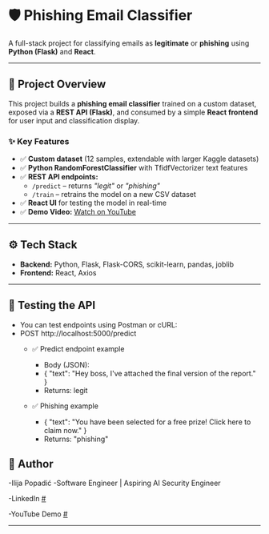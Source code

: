 # 🛡️ Phishing Email Classifier

A full-stack project for classifying emails as **legitimate** or **phishing** using **Python (Flask)** and **React**.

---

## 📌 **Project Overview**

This project builds a **phishing email classifier** trained on a custom dataset, exposed via a **REST API (Flask)**, and consumed by a simple **React frontend** for user input and classification display.

### ✨ **Key Features**

- ✅ **Custom dataset** (12 samples, extendable with larger Kaggle datasets)
- ✅ **Python RandomForestClassifier** with TfidfVectorizer text features
- ✅ **REST API endpoints:**
  - `/predict` – returns *"legit"* or *"phishing"*
  - `/train` – retrains the model on a new CSV dataset
- ✅ **React UI** for testing the model in real-time
- ✅ **Demo Video:** [Watch on YouTube](https://youtu.be/3lV3m6ewS8U?si=O8hC0cC-1F79qU3o) <!-- replace # with your video link -->

---

## ⚙️ **Tech Stack**

- **Backend:** Python, Flask, Flask-CORS, scikit-learn, pandas, joblib
- **Frontend:** React, Axios

---

## 🔬 **Testing the API**

- You can test endpoints using Postman or cURL:
- POST http://localhost:5000/predict
  - ✅ Predict endpoint example
    - Body (JSON):
    - { "text": "Hey boss, I've attached the final version of the report." }
    - Returns: legit

  - ✅ Phishing example
    - { "text": "You have been selected for a free prize! Click here to claim now." }
    - Returns: "phishing"

## 👤 Author
-Ilija Popadić
-Software Engineer | Aspiring AI Security Engineer

-LinkedIn [#](https://www.linkedin.com/in/ilija-popadic-27a4a72b3/)

-YouTube Demo [#](https://youtu.be/3lV3m6ewS8U?si=gZqBkL8hJMcDcbU9)



---
